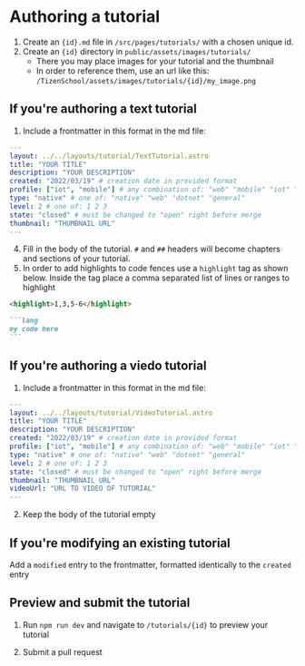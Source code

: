 # Authoring a tutorial

1. Create an `{id}.md` file in `/src/pages/tutorials/` with a chosen unique id.
1. Create an `{id}` directory in `public/assets/images/tutorials/`
   - There you may place images for your tutorial and the thumbnail
   - In order to reference them, use an url like this: `/TizenSchool/assets/images/tutorials/{id}/my_image.png`

## If you're authoring a text tutorial

1. Include a frontmatter in this format in the md file:

```yaml
---
layout: ../../layouts/tutorial/TextTutorial.astro
title: "YOUR TITLE"
description: "YOUR DESCRIPTION"
created: "2022/03/19" # creation date in provided format
profile: ["iot", "mobile"] # any combination of: "web" "mobile" "iot" "tv"
type: "native" # one of: "native" "web" "dotnet" "general"
level: 2 # one of: 1 2 3
state: "closed" # must be changed to "open" right before merge
thumbnail: "THUMBNAIL URL"
---
```

4. Fill in the body of the tutorial. `#` and `##` headers will become chapters and sections of your tutorial.
5. In order to add highlights to code fences use a `highlight` tag as shown below. Inside the tag place a comma separated list of lines or ranges to highlight

````md
<highlight>1,3,5-6</highlight>

```lang
my code here
```
````

## If you're authoring a viedo tutorial

1. Include a frontmatter in this format in the md file:

```yaml
---
layout: ../../layouts/tutorial/VideoTutorial.astro
title: "YOUR TITLE"
description: "YOUR DESCRIPTION"
created: "2022/03/19" # creation date in provided format
profile: ["iot", "mobile"] # any combination of: "web" "mobile" "iot" "tv"
type: "native" # one of: "native" "web" "dotnet" "general"
level: 2 # one of: 1 2 3
state: "closed" # must be changed to "open" right before merge
thumbnail: "THUMBNAIL URL"
videoUrl: "URL TO VIDEO OF TUTORIAL"
---
```

2. Keep the body of the tutorial empty

## If you're modifying an existing tutorial

Add a `modified` entry to the frontmatter, formatted identically to the `created` entry

## Preview and submit the tutorial

1. Run `npm run dev` and navigate to `/tutorials/{id}` to preview your tutorial

2. Submit a pull request
